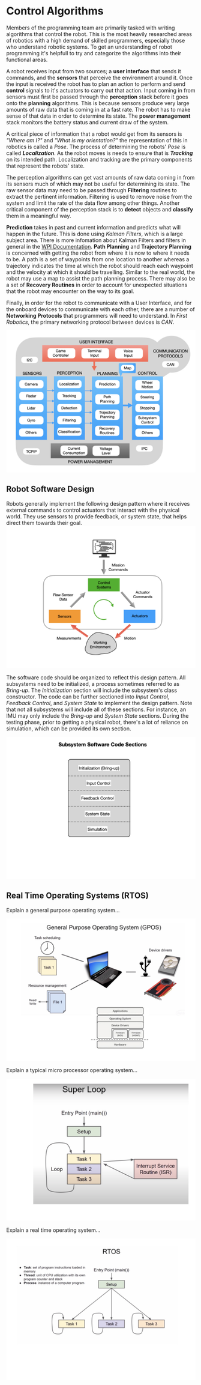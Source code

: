# Control Algorithms
Members of the programming team are primarily tasked with writing algorithms that control the robot.  This is the most heavily researched areas of robotics with a high demand of skilled programmers, especially those who understand robotic systems. To get an understanding of robot programming it's helpfull to try and categorize the algorithms into their functional areas.

A robot receives input from two sources; a **user interface** that sends it commands, and the **sensors** that perceive the environment around it.  Once the input is received the robot has to plan an action to perform and send **control** signals to it's actuators to carry out that action.  Input coming in from sensors must first be passed through the **perception** stack before it goes onto the **planning** algorithms. This is because sensors produce very large amounts of raw data that is coming in at a fast rate.  The robot has to make sense of that data in order to determine its state.  The **power management** stack monitors the battery status and current draw of the system.

A critical piece of information that a robot would get from its sensors is <i>"Where am I?"</i> and <i>"What is my orientation?"</i> the representation of this in robotics is called a <i>Pose</i>.  The process of determining the robots' <i>Pose</i> is called <i>**Localization**</i>. As the robot moves is needs to ensure that is <i>**Tracking**</i> on its intended path. Localization and tracking are the primary components that represent the robots' state.  

The perception algorithms can get vast amounts of raw data coming in from its sensors much of which may not be useful for determining its state.  The raw sensor data may need to be passed through **Filtering** routines to extract the pertinent information. Filtering is used to remove noise from the system and limit the rate of the data flow among other things. Another critical component of the perception stack is to **detect** objects and **classify** them in a meaningful way. 

**Prediction** takes in past and current information and predicts what will happen in the future.  This is done using <i>Kalman Filters</i>, which is a large subject area. There is more infomation about Kalman Filters and filters in general in the [WPI Documentation](https://docs.wpilib.org/en/latest/docs/software/advanced-controls/filters/introduction.html). **Path Planning** and **Trajectory Planning** is concerned with getting the robot from where it is now to where it needs to be.  A path is a set of waypoints from one location to another whereas a trajectory indicates the time at which the robot should reach each waypoint and the velocity at which it should be travelling. Similar to the real world, the robot may use a map to assist the path planning process. There may also be a set of **Recovery Routines** in order to account for unexpected situations that the robot may encounter on the way to its goal.

Finally, in order for the robot to communicate with a User Interface, and for the onboard devices to communicate with each other, there are a number of **Networking Protocols** that programmers will need to understand.  In <i>First Robotics</i>, the primary networking protocol between devices is <i>CAN</i>.

![Control Categories](../../images/FRCConcepts/FRCConcepts.012.jpeg)


## Robot Software Design 
Robots generally implement the following design pattern where it receives external commands to control actuators that interact with the physical world.  They use sensors to provide feedback, or system state, that helps direct them towards their goal.  
![Process Loop](../../images/FRCConcepts/FRCConcepts.008.jpeg)

The software code should be organized to reflect this design pattern.  All subsystems need to be initialized, a process sometimes referred to as *Bring-up*. The *Initialization* section will include the subsystem's class constructor.  The code can be further sectioned into *Input Control, Feedback Control*, and *System State* to implement the design pattern. Note that not all subsystems will include all of these sections. For instance, an IMU may only include the *Bring-up* and *System State* sections.  During the testing phase, prior to getting a physical robot, there's a lot of reliance on simulation, which can be provided its own section.

![Code Sections](../../images/FRCConcepts/FRCConcepts.021.jpeg)

## <a name="rtos"></a>Real Time Operating Systems (RTOS)
Explain a general purpose operating system...

![GPOS](../../images/FRCConcepts/FRCConcepts.013.jpeg)

Explain a typical micro processor operating system...

![Super Loop](../../images/FRCConcepts/FRCConcepts.014.jpeg)

Explain a real time operating system...

![RTOS](../../images/FRCConcepts/FRCConcepts.015.jpeg)

<!-- <h3><span style="float:left">
<a href="intro">Previous</a></span> -->
